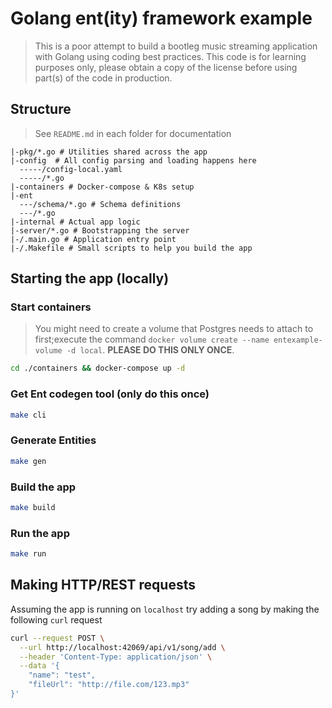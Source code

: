 # Golang ent(ity) framework example 

> This is a poor attempt to build a bootleg music streaming application with Golang using coding best practices. This code is for learning purposes only, please obtain a copy of the license before using part(s) of the code in production.

## Structure 

> See `README.md` in each folder for documentation

```
|-pkg/*.go # Utilities shared across the app
|-config  # All config parsing and loading happens here
  -----/config-local.yaml
  -----/*.go
|-containers # Docker-compose & K8s setup
|-ent
  ---/schema/*.go # Schema definitions
  ---/*.go
|-internal # Actual app logic
|-server/*.go # Bootstrapping the server
|-/.main.go # Application entry point
|-/.Makefile # Small scripts to help you build the app
```

## Starting the app (locally)

### Start containers 
> You might need to create a volume that Postgres needs to attach to first;execute the command `docker volume create --name entexample-volume -d local`. **PLEASE DO THIS ONLY ONCE**.

```bash 
cd ./containers && docker-compose up -d 
```

### Get Ent codegen tool (only do this once)

```bash
make cli
```

### Generate  Entities

```bash
make gen
```

### Build the app 

```bash
make build
```

### Run the app 

```bash
make run
```

## Making HTTP/REST requests

Assuming the app is running on `localhost` try adding a song by making the following `curl` request

```bash
curl --request POST \
  --url http://localhost:42069/api/v1/song/add \
  --header 'Content-Type: application/json' \
  --data '{
	"name": "test",
	"fileUrl": "http://file.com/123.mp3"
}'
```